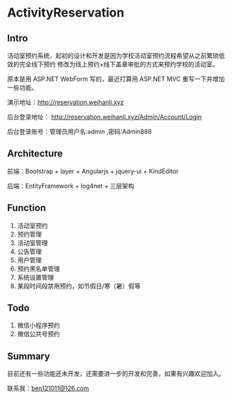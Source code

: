 # ActivityReservation
## Intro

活动室预约系统，起初的设计和开发是因为学校活动室预约流程希望从之前繁琐低效的完全线下预约
修改为线上预约+线下盖章审批的方式来预约学校的活动室。

原本是用 ASP.NET WebForm 写的，最近打算用 ASP.NET MVC 重写一下并增加一些功能。

演示地址：<http://reservation.weihanli.xyz>

后台登录地址： <http://reservation.weihanli.xyz/Admin/Account/Login>

后台登录账号：管理员用户名:admin ,密码:Admin888

## Architecture

前端：Bootstrap + layer + Angularjs + jquery-ui + KindEditor

后端：EntityFramework + log4net + 三层架构 

## Function

1. 活动室预约
1. 预约管理
1. 活动室管理
1. 公告管理
1. 用户管理
1. 预约黑名单管理
1. 系统设置管理
1. 某段时间段禁用预约，如节假日/寒（暑）假等

## Todo

1. 微信小程序预约
2. 微信公共号预约


## Summary

目前还有一些功能还未开发，还需要进一步的开发和完善，如果有兴趣欢迎加入。

联系我：<ben121011@126.com>